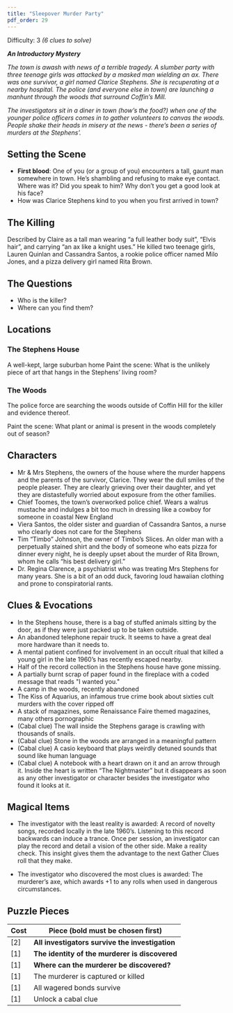 ```yaml
---
title: "Sleepover Murder Party"
pdf_order: 29
---
```


Difficulty: 3
_(6 clues to solve)_

**_An Introductory Mystery_**

_The town is awash with news of a terrible tragedy. A slumber party with three teenage girls was attacked by a masked man wielding an ax. There was one survivor, a girl named Clarice Stephens. She is recuperating at a nearby hospital. The police (and everyone else in town) are launching a manhunt through the woods that surround Coffin’s Mill._

_The investigators sit in a diner in town (how’s the food?) when one of the younger police officers comes in to gather volunteers to canvas the woods. People shake their heads in misery at the news - there’s been a series of murders at the Stephens’._

## Setting the Scene

- **First blood**: One of you (or a group of you) encounters a tall, gaunt man somewhere in town. He’s shambling and refusing to make eye contact. Where was it? Did you speak to him? Why don’t you get a good look at his face?
- How was Clarice Stephens kind to you when you first arrived in town?

## The Killing

Described by Claire as a tall man wearing “a full leather body suit”, “Elvis hair”, and carrying “an ax like a knight uses.” He killed two teenage girls, Lauren Quinlan and Cassandra Santos, a rookie police officer named Milo Jones, and a pizza delivery girl named Rita Brown.

## The Questions

- Who is the killer?
- Where can you find them?

## Locations

### The Stephens House

A well-kept, large suburban home
Paint the scene: What is the unlikely piece of art that hangs in the Stephens’ living room?

### The Woods

The police force are searching the woods outside of Coffin Hill for the killer and evidence thereof.

Paint the scene: What plant or animal is present in the woods completely out of season?

## Characters

- Mr & Mrs Stephens, the owners of the house where the murder happens and the parents of the survivor, Clarice. They wear the dull smiles of the people pleaser. They are clearly grieving over their daughter, and yet they are distastefully worried about exposure from the other families.
- Chief Toomes, the town’s overworked police chief. Wears a walrus mustache and indulges a bit too much in dressing like a cowboy for someone in coastal New England
- Viera Santos, the older sister and guardian of Cassandra Santos, a nurse who clearly does not care for the Stephens
- Tim “Timbo” Johnson, the owner of Timbo’s Slices. An older man with a perpetually stained shirt and the body of someone who eats pizza for dinner every night, he is deeply upset about the murder of Rita Brown, whom he calls “his best delivery girl.”
- Dr. Regina Clarence, a psychiatrist who was treating Mrs Stephens for many years. She is a bit of an odd duck, favoring loud hawaiian clothing and prone to conspiratorial rants.

## Clues & Evocations

- In the Stephens house, there is a bag of stuffed animals sitting by the door, as if they were just packed up to be taken outside.
- An abandoned telephone repair truck. It seems to have a great deal more hardware than it needs to.
- A mental patient confined for involvement in an occult ritual that killed a young girl in the late 1960’s has recently escaped nearby.
- Half of the record collection in the Stephens house have gone missing.
- A partially burnt scrap of paper found in the fireplace with a coded message that reads "I wanted you."
- A camp in the woods, recently abandoned
- The Kiss of Aquarius, an infamous true crime book about sixties cult murders with the cover ripped off
- A stack of magazines, some Renaissance Faire themed magazines, many others pornographic
- (Cabal clue) The wall inside the Stephens garage is crawling with thousands of snails.
- (Cabal clue) Stone in the woods are arranged in a meaningful pattern
- (Cabal clue) A casio keyboard that plays weirdly detuned sounds that sound like human language
- (Cabal clue) A notebook with a heart drawn on it and an arrow through it. Inside the heart is written “The Nightmaster” but it disappears as soon as any other investigator or character besides the investigator who found it looks at it.

## Magical Items

- The investigator with the least reality is awarded: A record of novelty songs, recorded locally in the late 1960’s. Listening to this record backwards can induce a trance. Once per session, an investigator can play the record and detail a vision of the other side. Make a reality check. This insight gives them the advantage to the next Gather Clues roll that they make.

- The investigator who discovered the most clues is awarded: The murderer’s axe, which awards +1 to any rolls when used in dangerous circumstances.

## Puzzle Pieces

| Cost | Piece (bold must be chosen first)               |
| ---- | ----------------------------------------------- |
| [2]  | **All investigators survive the investigation** |
| [1]  | **The identity of the murderer is discovered**  |
| [1]  | **Where can the murderer be discovered?**       |
| [1]  | The murderer is captured or killed              |
| [1]  | All wagered bonds survive                       |
| [1]  | Unlock a cabal clue                             |
